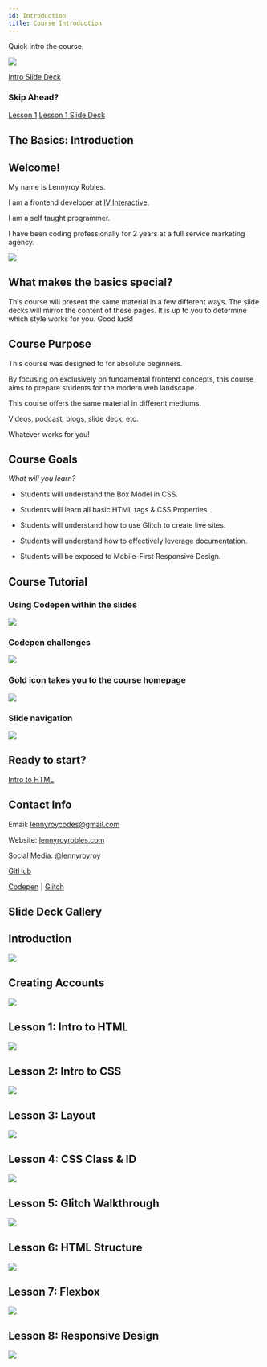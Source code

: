 ```yaml
---
id: Introduction
title: Course Introduction
---
```


<!--############## Intro Section ##############-->

<section class="inner-section">

Quick intro the course.

<img src="https://raw.githubusercontent.com/lennyroyroy/basics-image/master/Basics%20Screenshots/welcome.png"/>

<a href="https://slides.com/lennyroyroy/deck-3#/" target="_blank" class="button live-button">Intro Slide Deck</a>


### Skip Ahead?

<a href="/the-basics/docs/HTML/1-getting-started" class="button">Lesson 1</a> <a href="https://slides.com/lennyroyroy/deck#/" target="_blank" class="button">Lesson 1 Slide Deck</a>

</section>

<!--############## Title Section ##############-->

<section class="inner-section">

## The Basics: Introduction

</section>

<section class="inner-section">

# Welcome!

<div class="intro-container">
<div class="intro-text">
<p>My name is Lennyroy Robles.</p>
<p>I am a frontend developer at <a href="https://www.ivinteractive.com/our-clients" target="_blank">IV Interactive.</a></p>
<p>I am a self taught programmer.</p>
<p>I have been coding professionally for 2 years at a full service marketing agency.</p>
</div>

<img src="https://s3.amazonaws.com/media-p.slid.es/uploads/1075364/images/6335481/headshot.jpg">

</div>

</section>

<section class="inner-section">

## What makes the basics special?
<div class="purpose">
<p>This course will present the same material in a few different ways.
The slide decks will mirror the content of these pages. It is up to you to determine which style works for you. Good luck!</p> 
</div>

</section>


<section class="inner-section">

## Course Purpose

<div class="purpose"> 

This course was designed to for absolute beginners.

By focusing on exclusively on fundamental frontend concepts, this course aims to prepare students for the modern web landscape. 

This course offers the same material in different mediums. 

Videos, podcast, blogs, slide deck, etc.

Whatever works for you!

</div> 
</section>


<section class="inner-section">

## Course Goals
_What will you learn?_ 
* Students will understand the Box Model in CSS.

* Students will learn all basic HTML tags & CSS Properties.

* Students will understand how to use Glitch to create live sites.

* Students will understand how to effectively leverage documentation.

* Students will be exposed to Mobile-First Responsive Design.

</section>  

<section class="inner-section intro-images"> 

## Course Tutorial 

### Using Codepen within the slides    

<img src="https://s3.amazonaws.com/media-p.slid.es/uploads/1075364/images/6478259/pasted-from-clipboard.png"/>

### Codepen challenges

<img src="https://s3.amazonaws.com/media-p.slid.es/uploads/1075364/images/6478271/pasted-from-clipboard.png"/>

### Gold icon takes you to the course homepage

<img src="https://s3.amazonaws.com/media-p.slid.es/uploads/1075364/images/6478275/pasted-from-clipboard.png"/>

### Slide navigation

<img src="https://s3.amazonaws.com/media-p.slid.es/uploads/1075364/images/6478277/pasted-from-clipboard.png"/>

</section>

<section class="inner-section">

## Ready to start?


<a href="https://lennyroyroy.github.io/the-basics/docs/HTML/1-getting-started" class="button">Intro to HTML</a>

</section>

<section class="inner-section">

## Contact Info

<div>

Email: lennyroycodes@gmail.com

Website: <a href="">lennyroyrobles.com</a>

Social Media: <a href="">@lennyroyroy</a>

<a href="">GitHub</a>

<a href="">Codepen</a> | <a href="">Glitch</a>
</div>

</section>


<section class="inner-section"> 

## Slide Deck Gallery 

 <div class="slide-preview-container slide-preview-container-inner">

<div>
<h2> Introduction</h2>
<a href="https://slides.com/lennyroyroy/deck-3#/" target="_blank">     
<img src="https://raw.githubusercontent.com/lennyroyroy/basics-intro-web-dev/master/website/static/img/intro-update-2.png"/>
</a>
</div>

<div>
<h2> Creating Accounts</h2>
<a href="https://slides.com/lennyroyroy/deck-5#/" target="_blank">     
<img src="https://raw.githubusercontent.com/lennyroyroy/basics-intro-web-dev/master/website/static/img/accounts-10.png"/>
</a>
</div> 

<div>
<h2> Lesson 1: Intro to HTML </h2>
<a href="https://slides.com/lennyroyroy/deck" target="_blank">     
<img src="https://raw.githubusercontent.com/lennyroyroy/basics-intro-web-dev/master/website/static/img/html-1.png"/>
</a>
</div> 

<div>
<h2> Lesson 2: Intro to CSS  </h2>
<a href="https://slides.com/lennyroyroy/deck-1" target="_blank">     
<img src="https://raw.githubusercontent.com/lennyroyroy/basics-intro-web-dev/master/website/static/img/css-2.png"/>
</a>
</div>

<div>
<h2> Lesson 3: Layout </h2>
<a href="https://slides.com/lennyroyroy/deck-4" target="_blank">     
<img src="https://raw.githubusercontent.com/lennyroyroy/basics-intro-web-dev/master/website/static/img/layout-3.png"/>
</a>
</div> 

<div>
<h2> Lesson 4: CSS Class & ID </h2>
<a href="https://slides.com/lennyroyroy/deck-4-15" target="_blank">     
<img src="https://raw.githubusercontent.com/lennyroyroy/basics-intro-web-dev/master/website/static/img/class-4.png"/>
</a>
</div> 
<div>
<h2> Lesson 5: Glitch Walkthrough </h2>
<a href="https://slides.com/lennyroyroy/deck-6" target="_blank">     
<img src="https://raw.githubusercontent.com/lennyroyroy/basics-intro-web-dev/master/website/static/img/glitch-5.png"/>
</a>
</div>

<div>
<h2> Lesson 6: HTML Structure </h2>
<a href="https://slides.com/lennyroyroy/deck-7" target="_blank">     
<img src="https://raw.githubusercontent.com/lennyroyroy/basics-intro-web-dev/master/website/static/img/struc-6.png"/>
</a>
</div> 

<div>
<h2> Lesson 7: Flexbox </h2>
<a href="https://slides.com/lennyroyroy/deck-8" target="_blank">     
<img src="https://raw.githubusercontent.com/lennyroyroy/basics-intro-web-dev/master/website/static/img/flex-7.png"/>
</a>
</div> 

<div>
<h2> Lesson 8: Responsive Design </h2>
<a href="https://slides.com/lennyroyroy/deck-9" target="_blank">     
<img src="https://raw.githubusercontent.com/lennyroyroy/basics-intro-web-dev/master/website/static/img/res-8.png"/>
</a>
</div> 

</div>








</section>



